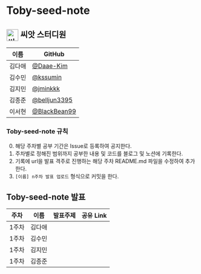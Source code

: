 # Toby-seed-note

## <img src="http://plasedu.org/plas/web/korean/image/level/level01.png" alt="씨앗" align="center" style="margin: 0px; padding: 0px; border: 1px solid rgb(211, 211, 211); outline: none; vertical-align: middle; width: 30px; border-radius: 2px;" title=""> 씨앗 스터디원 

| 이름   | GitHub                                         |
| ------ | ---------------------------------------------- |
| 김다애 | [@Daae-Kim](https://github.com/Daae-Kim) |
| 김수민 | [@kssumin](https://github.com/kssumin) |
| 김지민 | [@jminkkk](https://github.com/jminkkk) |
| 김종준 | [@belljun3395](https://github.com/belljun3395) |
| 이서현 | [@BlackBean99](https://github.com/BlackBean99) |

### Toby-seed-note 규칙
0. 해당 주차별 공부 기간은 Issue로 등록하여 공지한다.
1. 주차별로 정해진 범위까지 공부한 내용 및 코드를 블로그 및 노션에 기록한다.
2. 기록에 url을 발표 격주로 진행하는 해당 주차 README.md 파일을 수정하여 추가한다.
3. `[이름] n주차 발표 업로드` 형식으로 커밋을 한다.

## Toby-seed-note 발표
| 주차 | 이름 | 발표주제| 공유 Link |
| --- | --- | -------- | -------- |
| 1주차 | 김다애 | |  | 
| 1주차 | 김수민 | |  |
| 1주차 | 김지민 | |  |
| 1주차 | 김종준 | |  |
